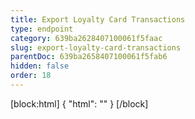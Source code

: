 ```yaml
---
title: Export Loyalty Card Transactions
type: endpoint
category: 639ba2628407100061f5faac
slug: export-loyalty-card-transactions
parentDoc: 639ba2658407100061f5fab6
hidden: false
order: 18
---
```

[block:html]
{
  "html": "<style>\n.LanguagePicker-divider { \n  display: none; }\n  \n[title=\"Toggle library\"] { \n  display: none; }\n</style>"
}
[/block]